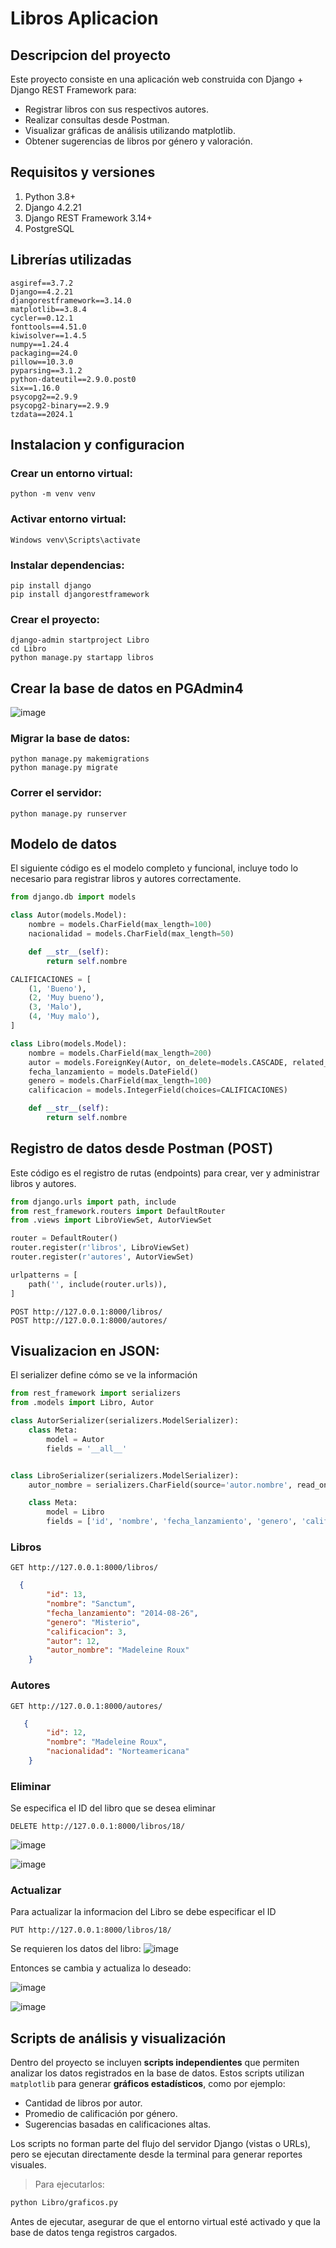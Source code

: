 # Libros Aplicacion

## Descripcion del proyecto
Este proyecto consiste en una aplicación web construida con Django + Django REST Framework para:

- Registrar libros con sus respectivos autores.
- Realizar consultas desde Postman.
- Visualizar gráficas de análisis utilizando matplotlib.
- Obtener sugerencias de libros por género y valoración.

## Requisitos y versiones

1. Python 3.8+
2. Django 4.2.21
3. Django REST Framework 3.14+
4. PostgreSQL

## Librerías utilizadas

```
asgiref==3.7.2
Django==4.2.21
djangorestframework==3.14.0
matplotlib==3.8.4
cycler==0.12.1
fonttools==4.51.0
kiwisolver==1.4.5
numpy==1.24.4
packaging==24.0
pillow==10.3.0
pyparsing==3.1.2
python-dateutil==2.9.0.post0
six==1.16.0
psycopg2==2.9.9
psycopg2-binary==2.9.9
tzdata==2024.1
```

## Instalacion y configuracion 

### Crear un entorno virtual:
```
python -m venv venv
```

### Activar entorno virtual:
```
Windows venv\Scripts\activate
```

### Instalar dependencias:
```
pip install django
pip install djangorestframework
```

### Crear el proyecto:
```
django-admin startproject Libro 
cd Libro
python manage.py startapp libros
```

## Crear la base de datos en PGAdmin4
![image](https://github.com/user-attachments/assets/d7ebb0d8-d411-4085-865d-b01f7c80602d)

### Migrar la base de datos:
```
python manage.py makemigrations
python manage.py migrate
```

### Correr el servidor:
```
python manage.py runserver
```

## Modelo de datos

El siguiente código es el modelo completo y funcional, incluye todo lo necesario para registrar libros y autores correctamente.

```python
from django.db import models

class Autor(models.Model):
    nombre = models.CharField(max_length=100)
    nacionalidad = models.CharField(max_length=50)

    def __str__(self):
        return self.nombre

CALIFICACIONES = [
    (1, 'Bueno'),
    (2, 'Muy bueno'),
    (3, 'Malo'),
    (4, 'Muy malo'),
]

class Libro(models.Model):
    nombre = models.CharField(max_length=200)
    autor = models.ForeignKey(Autor, on_delete=models.CASCADE, related_name="libros")
    fecha_lanzamiento = models.DateField()
    genero = models.CharField(max_length=100)
    calificacion = models.IntegerField(choices=CALIFICACIONES)

    def __str__(self):
        return self.nombre

```

## Registro de datos desde Postman (POST)

Este código es el registro de rutas (endpoints) para crear, ver y administrar libros y autores.

```python
from django.urls import path, include
from rest_framework.routers import DefaultRouter
from .views import LibroViewSet, AutorViewSet

router = DefaultRouter()
router.register(r'libros', LibroViewSet)
router.register(r'autores', AutorViewSet)

urlpatterns = [
    path('', include(router.urls)),
]
```

```http
POST http://127.0.0.1:8000/libros/
POST http://127.0.0.1:8000/autores/

```

## Visualizacion en JSON: 

El serializer define cómo se ve la información

```python
from rest_framework import serializers
from .models import Libro, Autor

class AutorSerializer(serializers.ModelSerializer):
    class Meta:
        model = Autor
        fields = '__all__'


class LibroSerializer(serializers.ModelSerializer):
    autor_nombre = serializers.CharField(source='autor.nombre', read_only=True)

    class Meta:
        model = Libro
        fields = ['id', 'nombre', 'fecha_lanzamiento', 'genero', 'calificacion', 'autor', 'autor_nombre']
```

### Libros

```http
GET http://127.0.0.1:8000/libros/
```
```json
  {
        "id": 13,
        "nombre": "Sanctum",
        "fecha_lanzamiento": "2014-08-26",
        "genero": "Misterio",
        "calificacion": 3,
        "autor": 12,
        "autor_nombre": "Madeleine Roux"
    }
```

### Autores

```http
GET http://127.0.0.1:8000/autores/
```
```json
   {
        "id": 12,
        "nombre": "Madeleine Roux",
        "nacionalidad": "Norteamericana"
    }
```

### Eliminar 

Se especifica el ID del libro que se desea eliminar 

```http
DELETE http://127.0.0.1:8000/libros/18/
```

![image](https://github.com/user-attachments/assets/c2c524e0-f4da-4b91-91e1-fda5b8cc29ab)

![image](https://github.com/user-attachments/assets/4399785f-6be1-415d-8389-869848cbcf92)

### Actualizar

Para actualizar la informacion del Libro se debe especificar el ID
```http
PUT http://127.0.0.1:8000/libros/18/
```

Se requieren los datos del libro:
![image](https://github.com/user-attachments/assets/1800006e-8881-4aab-b0be-a7e7569a1be7)

Entonces se cambia y actualiza lo deseado:

![image](https://github.com/user-attachments/assets/47b22037-4489-434c-bf7c-f9c2d290b854)

![image](https://github.com/user-attachments/assets/50be69f0-a084-4455-b2b5-ab7b1f1f03db)


##  Scripts de análisis y visualización

Dentro del proyecto se incluyen **scripts independientes** que permiten analizar los datos registrados en la base de datos. Estos scripts utilizan `matplotlib` para generar **gráficos estadísticos**, como por ejemplo:

* Cantidad de libros por autor.
* Promedio de calificación por género.
* Sugerencias basadas en calificaciones altas.

Los scripts no forman parte del flujo del servidor Django (vistas o URLs), pero se ejecutan directamente desde la terminal para generar reportes visuales.

> Para ejecutarlos:

```bash
python Libro/graficos.py
```

Antes de ejecutar, asegurar de que el entorno virtual esté activado y que la base de datos tenga registros cargados.



